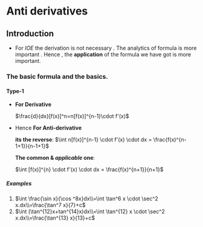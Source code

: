 # Anti derivatives

## Introduction

- For *IOE* the derivation is not necessary . The analytics of formula is more important . Hence , the **application** of the formula we have got is more important.

### The basic formula and the basics.

#### Type-1

- **For Derivative**

  $\frac{d}{dx}[f(x)]^n=n[f(x)]^{n-1}\cdot f'(x)$

- Hence **For Anti-derivative**

  **its the reverse**: $\int n[f(x)]^{n-1} \cdot f'(x) \cdot dx = \frac{f(x)^{n-1+1}}{n-1+1}$

  **The common  & *applicable* one**:

   $\int [f(x)]^{n} \cdot f'(x) \cdot dx = \frac{f(x)^{n+1}}{n+1}$

##### Examples

1. $\int \frac{\sin x}{\cos ^8x}dx\\=\int \tan^6 x \cdot \sec^2 x.dx\\=\frac{\tan^7 x}{7}+c$
2. $\int (\tan^{12}x+tan^{14}x)dx\\=\int \tan^{12} x \cdot \sec^2 x.dx\\=\frac{\tan^{13} x}{13}+c$



